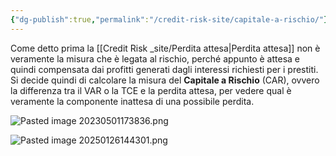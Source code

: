 ```yaml
---
{"dg-publish":true,"permalink":"/credit-risk-site/capitale-a-rischio/"}
---
```







Come detto prima la [[Credit Risk _site/Perdita attesa\|Perdita attesa]] non è veramente la misura che è legata al rischio, perché appunto è attesa e quindi compensata dai profitti generati dagli interessi richiesti per i prestiti.
Si decide quindi di calcolare la misura del **Capitale a Rischio** (CAR), ovvero la differenza tra il VAR o la TCE e la perdita attesa, per vedere qual è veramente la componente inattesa di una possibile perdita.

![Pasted image 20230501173836.png](/img/user/Credit%20Risk%20_site/allegati/Pasted%20image%2020230501173836.png)

![Pasted image 20250126144301.png](/img/user/Credit%20Risk%20_site/allegati/allegati/Pasted%20image%2020250126144301.png)
